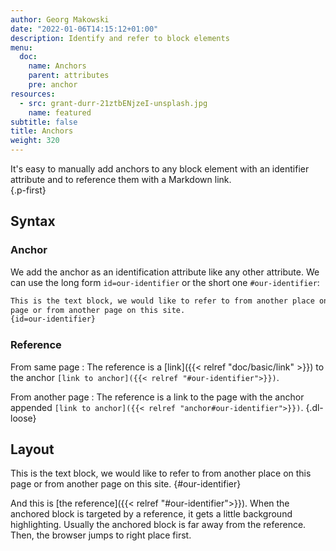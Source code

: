 ```yaml
---
author: Georg Makowski
date: "2022-01-06T14:15:12+01:00"
description: Identify and refer to block elements
menu:
  doc:
    name: Anchors
    parent: attributes
    pre: anchor
resources: 
  - src: grant-durr-21ztbENjzeI-unsplash.jpg
    name: featured
subtitle: false
title: Anchors
weight: 320
---
```


It's easy to manually add anchors to any block element with an identifier attribute and to reference them with a Markdown link.  
{.p-first} <!-- more -->

## Syntax

### Anchor

We add the anchor as an identification attribute like any other attribute. We can use the long form `id=our-identifier` or the short one `#our-identifier`:

```md
This is the text block, we would like to refer to from another place on this 
page or from another page on this site.
{id=our-identifier}
```

### Reference

From same page
: The reference is a [link]({{< relref "doc/basic/link" >}}) to the anchor `[link to anchor]({{< relref "#our-identifier">}})`.

From another page
: The reference is a link to the page with the anchor appended `[link to anchor]({{< relref "anchor#our-identifier">}})`.
{.dl-loose}

## Layout

This is the text block, we would like to refer to from another place on this page or from another page on this site.
{#our-identifier}

And this is [the reference]({{< relref "#our-identifier">}}). When the anchored block is targeted by a reference, it gets a little background highlighting. Usually the anchored block is far away from the reference. Then, the browser jumps to right place first.
